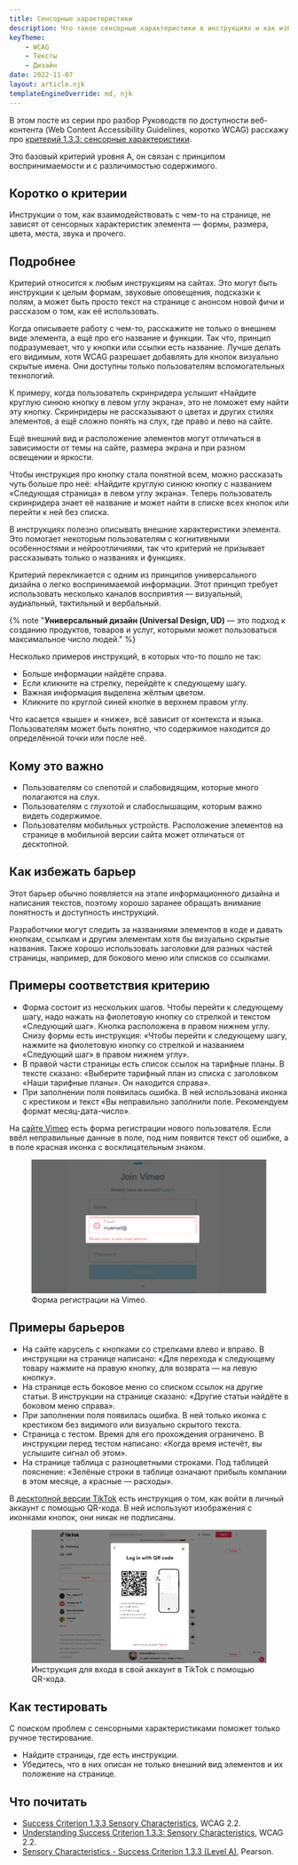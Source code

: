 ```yaml
---
title: Сенсорные характеристики
description: Что такое сенсорные характеристики в инструкциях и как избежать этот барьер.
keyTheme:
    - WCAG
    - Тексты
    - Дизайн
date: 2022-11-07
layout: article.njk
templateEngineOverride: md, njk
---
```

В этом посте из серии про разбор Руководств по доступности веб-контента (Web Content Accessibility Guidelines, коротко WCAG) расскажу про [критерий 1.3.3: сенсорные характеристики](https://www.w3.org/TR/WCAG22/#sensory-characteristics).

Это базовый критерий уровня A, он связан с принципом воспринимаемости и с различимостью содержимого.

## Коротко о критерии

Инструкции о том, как взаимодействовать с чем-то на странице, не зависят от сенсорных характеристик элемента — формы, размера, цвета, места, звука и прочего.

## Подробнее

Критерий относится к любым инструкциям на сайтах. Это могут быть инструкции к целым формам, звуковые оповещения, подсказки к полям, а может быть просто текст на странице с анонсом новой фичи и рассказом о том, как её использовать.

Когда описываете работу с чем-то, расскажите не только о внешнем виде элемента, а ещё про его название и функции. Так что, принцип подразумевает, что у кнопки или ссылки есть название. Лучше делать его видимым, хотя WCAG разрешает добавлять для кнопок визуально скрытые имена. Они доступны только пользователям вспомогательных технологий.

К примеру, когда пользователь скринридера услышит «Найдите круглую синюю кнопку в левом углу экрана», это не поможет ему найти эту кнопку. Скринридеры не рассказывают о цветах и других стилях элементов, а ещё сложно понять на слух, где право и лево на сайте.

Ещё внешний вид и расположение элементов могут отличаться в зависимости от темы на сайте, размера экрана и при разном освещении и яркости.

Чтобы инструкция про кнопку стала понятной всем, можно рассказать чуть больше про неё: «Найдите круглую синюю кнопку с названием «Следующая страница» в левом углу экрана». Теперь пользователь скринридера знает её название и может найти в списке всех кнопок или перейти к ней без списка.

В инструкциях полезно описывать внешние характеристики элемента. Это помогает некоторым пользователям с когнитивными особенностями и нейроотличиями, так что критерий не призывает рассказывать только о названиях и функциях.

Критерий перекликается с одним из принципов универсального дизайна о легко воспринимаемой информации. Этот принцип требует использовать несколько каналов восприятия — визуальный, аудиальный, тактильный и вербальный.

{% note "**Универсальный дизайн (Universal Design, UD)** — это подход к созданию продуктов, товаров и услуг, которыми может пользоваться максимальное число людей." %}

Несколько примеров инструкций, в которых что-то пошло не так:

- Больше информации найдёте справа.
- Если кликните на стрелку, перейдёте к следующему шагу.
- Важная информация выделена жёлтым цветом.
- Кликните по круглой синей кнопке в верхнем правом углу.

Что касается «выше» и «ниже», всё зависит от контекста и языка. Пользователям может быть понятно, что содержимое находится до определённой точки или после неё.

## Кому это важно

- Пользователям со слепотой и слабовидящим, которые много полагаются на слух.
- Пользователям с глухотой и слабослышащим, которым важно видеть содержимое.
- Пользователям мобильных устройств. Расположение элементов на странице в мобильной версии сайта может отличаться от десктопной.

## Как избежать барьер

Этот барьер обычно появляется на этапе информационного дизайна и написания текстов, поэтому хорошо заранее обращать внимание понятность и доступность инструкций.

Разработчики могут следить за названиями элементов в коде и давать кнопкам, ссылкам и другим элементам хотя бы визуально скрытые названия. Также хорошо использовать заголовки для разных частей страницы, например, для бокового меню или списков со ссылками.

## Примеры соответствия критерию

- Форма состоит из нескольких шагов. Чтобы перейти к следующему шагу, надо нажать на фиолетовую кнопку со стрелкой и текстом «Следующий шаг». Кнопка расположена в правом нижнем углу. Снизу формы есть инструкция: «Чтобы перейти к следующему шагу, нажмите на фиолетовую кнопку со стрелкой и названием «Следующий шаг» в правом нижнем углу».
- В правой части страницы есть список ссылок на тарифные планы. В тексте сказано: «Выберите тарифный план из списка с заголовком «Наши тарифные планы». Он находится справа».
- При заполнении поля появилась ошибка. В ней использована иконка с крестиком и текст «Вы неправильно заполнили поле. Рекомендуем формат месяц-дата-число».

На [сайте Vimeo](https://vimeo.com) есть форма регистрации нового пользователя. Если ввёл неправильные данные в поле, под ним появится текст об ошибке, а в поле красная иконка с восклицательным знаком.

<figure class="article__image">
  <img
    class="article__image-item"
    src="images/vimeo-site.png"
    alt="Форма с названием «Присоединиться к Vimeo». Выделено поле «Email», в него введена часть почты   «myemail@». Рядом с текстом в поле красная иконка с восклицательным знаком в круге. Поле также обведено   красной рамкой, под ним красный текст «Введите правильный адрес электронной почты, пожалуйста»."
  >
  <figcaption class="article__image-caption">
    Форма регистрации на Vimeo.
  </figcaption>
</figure>

## Примеры барьеров

- На сайте карусель с кнопками со стрелками влево и вправо. В инструкции на странице написано: «Для перехода к следующему товару нажмите на правую кнопку, для возврата — на левую кнопку».
- На странице есть боковое меню со списком ссылок на другие статьи. В инструкции на странице сказано: «Другие статьи найдёте в боковом меню справа».
- При заполнении поля появилась ошибка. В ней только иконка с крестиком без видимого или визуально скрытого текста.
- Страница с тестом. Время для его прохождения ограничено. В инструкции перед тестом написано: «Когда время истечёт, вы услышите сигнал об этом».
- На странице таблица с разноцветными строками. Под таблицей пояснение: «Зелёные строки в таблице означают прибыль компании в этом месяце, а красные — расходы».

В [десктопной версии TikTok](https://www.tiktok.com/) есть инструкция о том, как войти в личный аккаунт с помощью QR-кода. В ней используют изображения с иконками кнопок, они никак не подписаны.

<figure class="article__image">
  <img
    class="article__image-item"
    src="images/tiktok-site.png"
    alt="Открыто модальное окно с заголовком «Залогиниться с помощью QR-кода». Под заголовком код, рядом с ним скриншот с приложением для телефона. Ещё есть текстовая инструкция из трёх пунктов. Откройте приложение TikTok на своём мобильном устройстве. В профиле тапните, вместо текста иконка со схематичным человеком и крестиком рядом с ним. Тапните, вместо текста иконка с рамкой из пунктирных линий и горизонтальной чертой по центру, и отсканируйте QR-код, чтобы подтвердить ваш вход."
  >
  <figcaption class="article__image-caption">
    Инструкция для входа в свой аккаунт в TikTok с помощью QR-кода.
  </figcaption>
</figure>

## Как тестировать

С поиском проблем с сенсорными характеристиками поможет только ручное тестирование.

- Найдите страницы, где есть инструкции.
- Убедитесь, что в них описан не только внешний вид элементов и их положение на странице.

## Что почитать

- [Success Criterion 1.3.3 Sensory Characteristics](https://www.w3.org/TR/WCAG22/#sensory-characteristics), WCAG 2.2.
- [Understanding Success Criterion 1.3.3: Sensory Characteristics](https://www.w3.org/WAI/WCAG22/Understanding/sensory-characteristics.html), WCAG 2.2.
- [Sensory Characteristics - Success Criterion 1.3.3 (Level A)](https://www.pearson.com/accessibility-guidelines/perceivable-principle/sensory-characteristics.html), Pearson.
